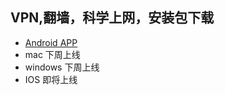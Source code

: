 ## VPN,翻墙，科学上网，安装包下载
- <a href="https://github.com/gtjiasuqi/gt/releases/download/1.0.0/gtjiasuqi.apk"> Android APP </a>
- mac 下周上线
- windows 下周上线
- IOS 即将上线
